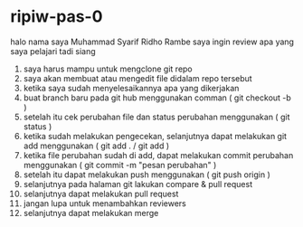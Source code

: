# ripiw-pas-0

halo nama saya Muhammad Syarif Ridho Rambe
saya ingin review apa yang saya pelajari tadi siang

1. saya harus mampu untuk mengclone git repo
2. saya akan membuat atau mengedit file didalam repo tersebut
3. ketika saya sudah menyelesaikannya apa yang dikerjakan 
4. buat branch baru pada git hub menggunakan comman (  git checkout -b <namabrach>  )
5. setelah itu cek perubahan file dan status perubahan menggunakan ( git status )
6. ketika sudah melakukan pengecekan, selanjutnya dapat melakukan git add menggunakan ( git add .  / git add <namafile> )
7. ketika file perubahan sudah di add, dapat melakukan commit perubahan menggunakan ( git commit -m "pesan perubahan" )
8. setelah itu dapat melakukan push menggunakan ( git push origin <namabranch> )
9. selanjutnya pada halaman git lakukan compare & pull request
10. selanjutnya dapat melakukan pull request
11. jangan lupa untuk menambahkan reviewers
12. selanjutnya dapat melakukan merge